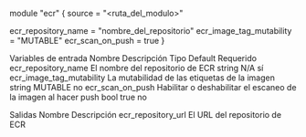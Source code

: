 module "ecr" {
  source  = "<ruta_del_modulo>"

  ecr_repository_name       = "nombre_del_repositorio"
  ecr_image_tag_mutability  = "MUTABLE"
  ecr_scan_on_push          = true
}



Variables de entrada
Nombre	Descripción	Tipo	Default	Requerido
ecr_repository_name	El nombre del repositorio de ECR	string	N/A	sí
ecr_image_tag_mutability	La mutabilidad de las etiquetas de la imagen	string	MUTABLE	no
ecr_scan_on_push	Habilitar o deshabilitar el escaneo de la imagen al hacer push	bool	true	no



Salidas
Nombre	Descripción
ecr_repository_url	El URL del repositorio de ECR
